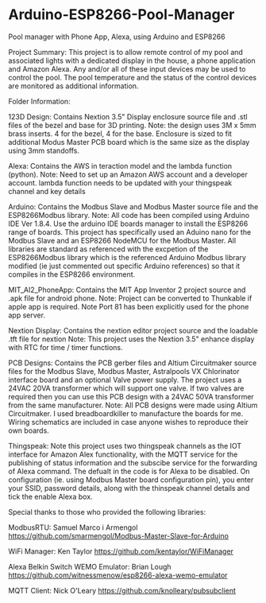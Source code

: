 # Arduino-ESP8266-Pool-Manager
Pool manager with Phone App, Alexa, using Arduino and ESP8266

Project Summary:
This project is to allow remote control of my pool and associated lights with a dedicated display in the house, a phone application and Amazon Alexa. Any and/or all of these input devices may be used to control the pool. The pool temperature and the status of the control devices are monitored as additional information.

Folder Information:

123D Design: Contains Nextion 3.5" Display enclosure source file and .stl files of the bezel and base for 3D printing.
Note: the design uses 3M x 5mm brass inserts. 4 for the bezel, 4 for the base. Enclosure is sized to fit additional Modus Master PCB board which is the same size as the display using 3mm standoffs.

Alexa: Contains the AWS in teraction model and the lambda function (python).
Note: Need to set up an Amazon AWS account and a developer account. lambda function needs to be updated with your thingspeak channel and key details

Arduino: Contains the Modbus Slave and Modbus Master source file and the ESP8266Modbus library.
Note: All code has been compiled using Arduino IDE Ver 1.8.4. Use the arduino IDE boards manager to install the ESP8266 range of boards.
This project has specifically used an Aduino nano for the Modbus Slave and an ESP8266 NodeMCU for the Modbus Master.
All libraries are standard as referenced with the excpetion of the ESP8266Modbus library which is the referenced Arduino Modbus library modified (ie just commented out specific Arduino references) so that it compiles in the ESP8266 environment.

MIT_AI2_PhoneApp: Contains the MIT App Inventor 2 project source and .apk file for android phone.
Note: Project can be converted to Thunkable if apple app is required. Note Port 81 has been explicitly used for the phone app server.

Nextion Display: Contains the nextion editor project source and the loadable .tft file for nextion
Note: This project uses the Nextion 3.5" enhance display with RTC for time / timer functions.

PCB Designs: Contains the PCB gerber files and Altium Circuitmaker source files for the Modbus Slave, Modbus Master, Astralpools VX Chlorinator interface board and an optional Valve power supply. The project uses a 24VAC 20VA transformer which will support one valve. If two valves are required then you can use this PCB design with a 24VAC 50VA transformer from the same manufacturer.
Note: All PCB designs were made using Altium Circuitmaker. I used breadboardkiller to manufacture the boards for me. Wiring schematics are included in case anyone wishes to reproduce their own boards.

Thingspeak: Note this project uses two thingspeak channels as the IOT interface for Amazon Alex functionality, with the MQTT service for the publishing of status information and the subscibe service for the forwarding of Alexa command. The defualt in the code is for Alexa to be disabled. On configuration (ie. using Modbus Master board configuration pin), you enter your SSID, password details, along with the thinspeak channel details and tick the enable Alexa box.

Special thanks to those who provided the following libraries:

ModbusRTU: Samuel Marco i Armengol
https://github.com/smarmengol/Modbus-Master-Slave-for-Arduino

WiFi Manager: Ken Taylor
https://github.com/kentaylor/WiFiManager

Alexa Belkin Switch WEMO Emulator: Brian Lough
https://github.com/witnessmenow/esp8266-alexa-wemo-emulator

MQTT Client: Nick O'Leary
https://github.com/knolleary/pubsubclient
